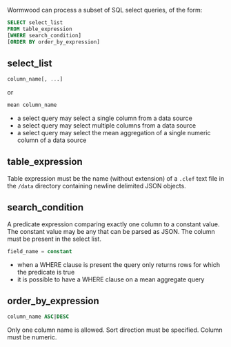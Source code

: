 Wormwood can process a subset of SQL select queries, of the form:

```sql
SELECT select_list 
FROM table_expression
[WHERE search_condition]
[ORDER BY order_by_expression]
```

## select_list

```sql
column_name[, ...]
```

or 

```sql 
mean column_name
```

* a select query may select a single column from a data source
* a select query may select multiple columns from a data source
* a select query may select the mean aggregation of a single numeric column of a data source

## table_expression

Table expression must be the name (without extension) of a `.clef` text file in the `/data` directory containing newline delimited JSON objects.

## search_condition

A predicate expression comparing exactly one column to a constant value. The constant value may be any that can be parsed as JSON. The column must be present in the select list.

```sql
field_name = constant
```

* when a WHERE clause is present the query only returns rows for which the predicate is true
* it is possible to have a WHERE clause on a mean aggregate query

## order_by_expression

```sql
column_name ASC|DESC
```

Only one column name is allowed. Sort direction must be specified. Column must be numeric. 